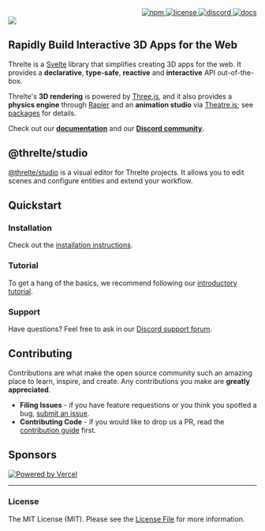 <div align="right">
 <a href="https://www.npmjs.com/package/@threlte/studio">
  <img alt="npm" src="https://img.shields.io/npm/v/@threlte/studio?color=fe4100&labelColor=171d27&logo=npm&logoColor=white"/>
 </a>
 <a href="https://github.com/threlte/threlte/blob/main/LICENSE.md">
  <img alt="license" src="https://img.shields.io/npm/l/@threlte/core?color=fe4100&labelColor=171d27&logo=git&logoColor=white"/>
 </a>
 <a href="https://discord.com/channels/985983540804091964">
  <img alt="discord" src="https://img.shields.io/discord/985983540804091964?label=discord&color=fe4100&labelColor=171d27&logo=discord&logoColor=white"/>
 </a>
 <a href="https://threlte.xyz">
  <img alt="docs" src="https://img.shields.io/website?down_color=red&down_message=offline&label=docs&color=fe4100&labelColor=171d27&up_message=online&url=https%3A%2F%2Fthrelte.xyz&logo=svelte&logoColor=white"/>
 </a>
</div>

<a href="https://threlte.xyz">
 <img src="https://threlte.xyz/logo/threlte-banner.jpg"/>
</a>

## Rapidly Build Interactive 3D Apps for the Web

Threlte is a [Svelte](https://svelte.dev/) library that simplifies creating 3D apps for the web. It provides a **declarative**, **type-safe**, **reactive** and **interactive** API out-of-the-box.

Threlte's **3D rendering** is powered by [Three.js](https://threejs.org/), and it also provides a **physics engine** through [Rapier](https://rapier.rs/) and an **animation studio** via [Theatre.js](https://www.theatrejs.com/); see [packages](#packages) for details.

Check out our **[documentation](https://threlte.xyz)** and our **[Discord community](https://discord.gg/EqUBCfCaGm)**.

## @threlte/studio

[@threlte/studio](https://threlte.xyz/docs/reference/studio/getting-started) is a visual editor for Threlte projects. It allows you to edit scenes and configure entities and extend your workflow.

## Quickstart

### Installation

Check out the [installation instructions](https://threlte.xyz/docs/learn/getting-started/installation).

### Tutorial

To get a hang of the basics, we recommend following our [introductory tutorial](https://threlte.xyz/docs/learn/getting-started/your-first-scene).

### Support

Have questions? Feel free to ask in our [Discord support forum](https://discord.com/channels/985983540804091964/1031843197963477002).

## Contributing

Contributions are what make the open source community such an amazing place to learn, inspire, and create. Any contributions you make are **greatly appreciated**.

- **Filing Issues** - if you have feature requestions or you think you spotted a bug, [submit an issue](https://github.com/threlte/threlte/issues/new).
- **Contributing Code** - if you would like to drop us a PR, read the [contribution guide](https://github.com/threlte/threlte/blob/main/CONTRIBUTING.md) first.

## Sponsors

[![Powered by Vercel](./assets/vercel/powered-by-vercel.svg)](https://vercel.com/?utm_source=threlte&utm_campaign=oss)

---

### License

The MIT License (MIT). Please see the [License File](LICENSE.md) for more information.
